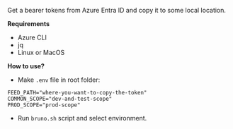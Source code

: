 Get a bearer tokens from Azure Entra ID and copy it to some local location.

**Requirements**
- Azure CLI
- jq
- Linux or MacOS

**How to use?**
- Make `.env` file in root folder:
```
FEED_PATH="where-you-want-to-copy-the-token"
COMMON_SCOPE="dev-and-test-scope"
PROD_SCOPE="prod-scope"
```
- Run `bruno.sh` script and select environment.
